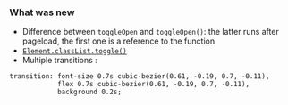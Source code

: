 ### What was new

- Difference between `toggleOpen` and `toggleOpen()`: the latter runs after pageload, the first one is a reference to the function
- [`Element.classList.toggle()`](https://developer.mozilla.org/en-US/docs/Web/API/Element/classList)
- Multiple transitions :
```
transition: font-size 0.7s cubic-bezier(0.61, -0.19, 0.7, -0.11),
            flex 0.7s cubic-bezier(0.61, -0.19, 0.7, -0.11),
            background 0.2s;
```